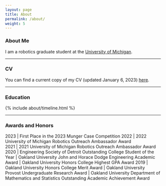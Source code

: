 ```yaml
---
layout: page
title: About
permalink: /about/
weight: 5
---
```


### About Me

I am a robotics graduate student at the [University of Michigan](https://umich.edu/).

---

### CV

You can find a current copy of my CV (updated January 6, 2023) [here](https://drive.google.com/file/d/1v4qrV4xSXj06a6ci-JORG20mExqy5Uqm/view?usp=sharing).

---


### Education

<!--
{% capture carousel_images %}
../assets/img/profile.jpg
https://i.pinimg.com/originals/08/e7/ec/08e7ec0f84233b37ac26e920bc60ec57.gif
{% endcapture %}
{% include elements/carousel.html %}

<div class="row">
{% include about/skills.html title="Programming Skills" source=site.data.programming-skills %}
{% include about/skills.html title="Other Skills" source=site.data.other-skills %}
</div>
-->
<div class="row">
{% include about/timeline.html %}
</div>

---

### Awards and Honors

<style>
td, th {
   border: none!important;
}
</style>

2023       | First Place in the 2023 Munger Case Competition
2022       | 2022 University of Michigan Robotics Outreach Ambassador Award  
2021       | 2021 University of Michigan Robotics Outreach Ambassador Award  
2020       | Engineering Society of Detroit Outstanding College Student of the Year
           | Oakland University John and Horace Dodge Engineering Academic Award
           | Oakland University Honors College Highest GPA Award
2019       | Oakland University Honors College Merit Award
           | Oakland University Provost Undergraduate Research Award
           | Oakland University Department of Mathematics and Statistics Outstanding Academic Achievement Award


